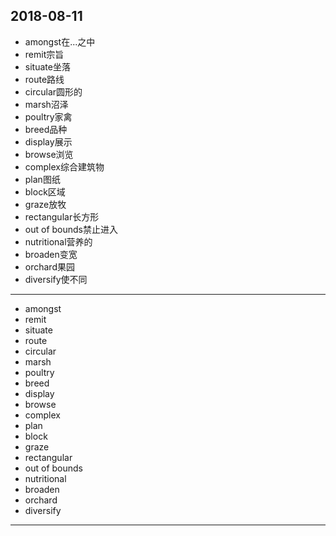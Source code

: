 2018-08-11
---
- amongst在...之中
- remit宗旨
- situate坐落
- route路线
- circular圆形的
- marsh沼泽
- poultry家禽
- breed品种
- display展示
- browse浏览
- complex综合建筑物
- plan图纸
- block区域
- graze放牧
- rectangular长方形
- out of bounds禁止进入 
- nutritional营养的
- broaden变宽
- orchard果园
- diversify使不同
---
- amongst 
- remit 
- situate 
- route 
- circular 
- marsh 
- poultry 
- breed 
- display 
- browse 
- complex 
- plan 
- block 
- graze 
- rectangular 
- out of bounds 
- nutritional 
- broaden 
- orchard 
- diversify 
---